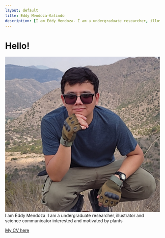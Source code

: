 ```yaml
---
layout: default
title: Eddy Mendoza-Galindo 
description: [I am Eddy Mendoza. I am a undergraduate researcher, illustrator and science communicator interested and motivated by plants]
---
```


# Hello!
![Image](pic.jpg)
I am Eddy Mendoza. I am a undergraduate researcher, illustrator and science communicator interested and motivated by plants


[My CV here](somnya.github.io/cv/) 
